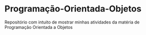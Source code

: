 # Programação-Orientada-Objetos
Repositório com intuito de mostrar minhas atividades da matéria de Programação Orientada a Objetos
